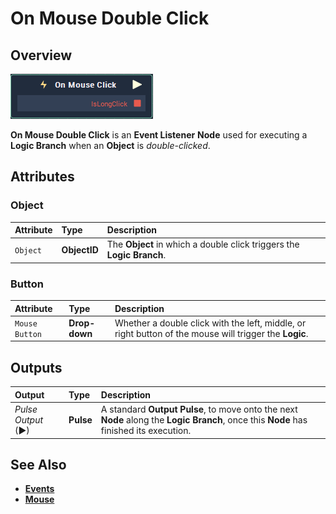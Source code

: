 # On Mouse Double Click

## Overview

![The On Mouse Double Click Node.](../../../.gitbook/assets/node-on-mouse-click.png)

**On Mouse Double Click** is an **Event Listener** **Node** used for executing a **Logic Branch** when an **Object** is _double-clicked_.

## Attributes

### Object

| Attribute | Type | Description |
| :--- | :--- | :--- |
| `Object` | **ObjectID** | The **Object** in which a double click triggers the **Logic Branch**. |

### Button

| Attribute | Type | Description |
| :--- | :--- | :--- |
| `Mouse Button` | **Drop-down** | Whether a double click with the left, middle, or right button of the mouse will trigger the **Logic**. |

## Outputs

| Output | Type | Description |
| :--- | :--- | :--- |
| _Pulse Output_ \(►\) | **Pulse** | A standard **Output Pulse**, to move onto the next **Node** along the **Logic Branch**, once this **Node** has finished its execution. |

## See Also

* [**Events**](../)
* [**Mouse**](./)

